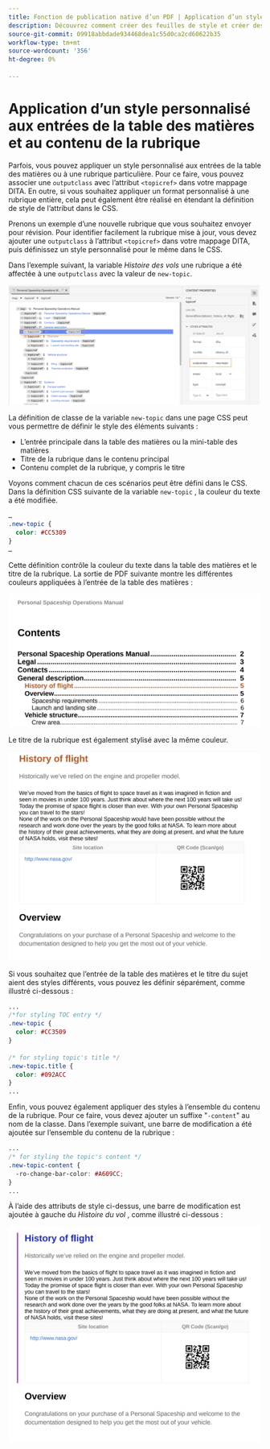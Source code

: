 ```yaml
---
title: Fonction de publication native d’un PDF | Application d’un style personnalisé aux entrées de la table des matières et au contenu de la rubrique
description: Découvrez comment créer des feuilles de style et créer des styles pour votre contenu.
source-git-commit: 09918abbdade934468dea1c55d0ca2cd60622b35
workflow-type: tm+mt
source-wordcount: '356'
ht-degree: 0%

---
```



# Application d’un style personnalisé aux entrées de la table des matières et au contenu de la rubrique

Parfois, vous pouvez appliquer un style personnalisé aux entrées de la table des matières ou à une rubrique particulière. Pour ce faire, vous pouvez associer une `outputclass` avec l’attribut `<topicref>` dans votre mappage DITA. En outre, si vous souhaitez appliquer un format personnalisé à une rubrique entière, cela peut également être réalisé en étendant la définition de style de l’attribut dans le CSS.

Prenons un exemple d’une nouvelle rubrique que vous souhaitez envoyer pour révision. Pour identifier facilement la rubrique mise à jour, vous devez ajouter une `outputclass` à l’attribut `<topicref>` dans votre mappage DITA, puis définissez un style personnalisé pour le même dans le CSS.

Dans l’exemple suivant, la variable *Histoire des vols* une rubrique a été affectée à une `outputclass` avec la valeur de `new-topic`.

<img src="./assets/new-topic-attribute-in-map.png" width="500">

La définition de classe de la variable `new-topic` dans une page CSS peut vous permettre de définir le style des éléments suivants :
* L’entrée principale dans la table des matières ou la mini-table des matières
* Titre de la rubrique dans le contenu principal
* Contenu complet de la rubrique, y compris le titre

Voyons comment chacun de ces scénarios peut être défini dans le CSS. Dans la définition CSS suivante de la variable `new-topic` , la couleur du texte a été modifiée.

```css
…
.new-topic {
  color: #CC5309
}
…
```

Cette définition contrôle la couleur du texte dans la table des matières et le titre de la rubrique. La sortie de PDF suivante montre les différentes couleurs appliquées à l’entrée de la table des matières :

<img src="./assets/pdf-output-toc-entry.jpg" width="500">

Le titre de la rubrique est également stylisé avec la même couleur.

<img src="./assets/pdf-output-topic-title.jpg" width="500">

Si vous souhaitez que l’entrée de la table des matières et le titre du sujet aient des styles différents, vous pouvez les définir séparément, comme illustré ci-dessous :

```css
...
/*for styling TOC entry */
.new-topic {
  color: #CC3509
}

/* for styling topic's title */
.new-topic.title {
  color: #092ACC
}
...
```

Enfin, vous pouvez également appliquer des styles à l’ensemble du contenu de la rubrique. Pour ce faire, vous devez ajouter un suffixe &quot;`-content`&quot; au nom de la classe. Dans l’exemple suivant, une barre de modification a été ajoutée sur l’ensemble du contenu de la rubrique :

```css
...
/* for styling the topic's content */
.new-topic-content {
  -ro-change-bar-color: #A609CC;
}
...
```

À l’aide des attributs de style ci-dessus, une barre de modification est ajoutée à gauche du *Histoire du vol* , comme illustré ci-dessous :

<img src="./assets/pdf-output-topic-content.jpg" width="500">


